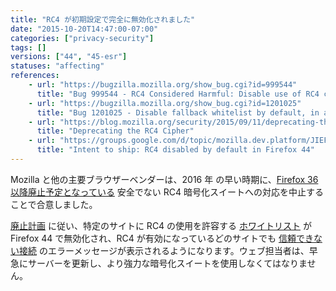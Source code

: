```yaml
---
title: "RC4 が初期設定で完全に無効化されました"
date: "2015-10-20T14:47:00-07:00"
categories: ["privacy-security"]
tags: []
versions: ["44", "45-esr"]
statuses: "affecting"
references:
    - url: "https://bugzilla.mozilla.org/show_bug.cgi?id=999544"
      title: "Bug 999544 - RC4 Considered Harmful: Disable use of RC4 completely (RFC 7465)"
    - url: "https://bugzilla.mozilla.org/show_bug.cgi?id=1201025"
      title: "Bug 1201025 - Disable fallback whitelist by default, in all releases"
    - url: "https://blog.mozilla.org/security/2015/09/11/deprecating-the-rc4-cipher/"
      title: "Deprecating the RC4 Cipher"
    - url: "https://groups.google.com/d/topic/mozilla.dev.platform/JIEFcrGhqSM/discussion"
      title: "Intent to ship: RC4 disabled by default in Firefox 44"
---
```

Mozilla と他の主要ブラウザーベンダーは、<time datetime="2016">2016 年</time> の早い時期に、[Firefox 36 以降廃止予定となっている](https://www.fxsitecompat.dev/ja/docs/2014/rc4-support-has-been-deprecated/) 安全でない RC4 暗号化スイートへの対応を中止することで合意しました。

[廃止計画](https://groups.google.com/d/topic/mozilla.dev.platform/JIEFcrGhqSM/discussion) に従い、特定のサイトに RC4 の使用を許容する [ホワイトリスト](https://dxr.mozilla.org/mozilla-central/source/security/manager/ssl/IntolerantFallbackList.inc) が Firefox 44 で無効化され、RC4 が有効になっているどのサイトでも [信頼できない接続](https://support.mozilla.org/kb/connection-untrusted-error-message) のエラーメッセージが表示されるようになります。ウェブ担当者は、早急にサーバーを更新し、より強力な暗号化スイートを使用しなくてはなりません。
